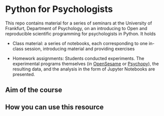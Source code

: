 # Python for Psychologists

This repo contains material for a series of seminars at the University of Frankfurt, 
Department of Psychology, on an introducing to Open and reproducible scientific programming for
psychologists in Python. It holds

- Class material: a series of notebooks, each corresponding to one in-class session, 
introducing material and providing exercises

- Homework assignments: Students conducted experiments. The experimental programs themselves 
(in [OpenSesame](www.cogsci.nl) or [Psychopy](www.psychopy.org)), the resulting data, and the 
analysis in the  form of Jupyter Notebooks are presented.

## Aim of the course



## How you can use this resource


